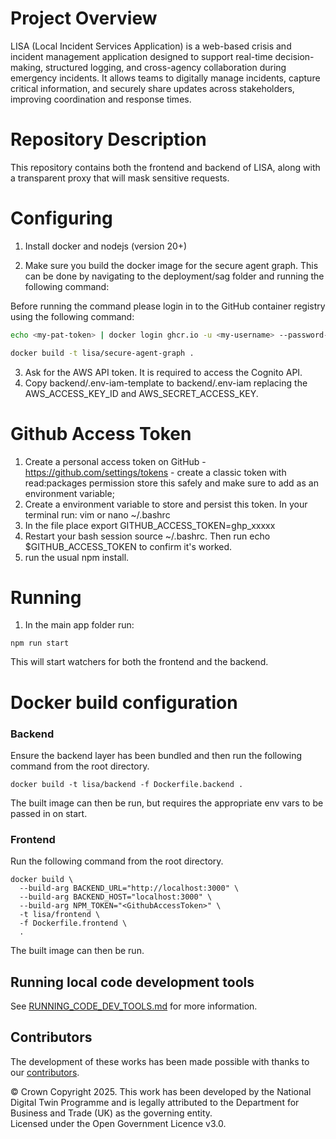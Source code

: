 # Project Overview

LISA (Local Incident Services Application) is a web-based crisis and incident management application designed to support real-time decision-making, structured logging, and cross-agency collaboration during emergency incidents. It allows teams to digitally manage incidents, capture critical information, and securely share updates across stakeholders, improving coordination and response times.

# Repository Description

This repository contains both the frontend and backend of LISA, along with a transparent proxy that will mask sensitive requests.

# Configuring

1. Install docker and nodejs (version 20+)

2. Make sure you build the docker image for the secure agent graph. This can be done by navigating to the deployment/sag folder and running the following command:

Before running the command please login in to the GitHub container registry using the following command:
```bash
echo <my-pat-token> | docker login ghcr.io -u <my-username> --password-stdin
```

```bash
docker build -t lisa/secure-agent-graph .
```

3. Ask for the AWS API token. It is required to access the Cognito API.
4. Copy backend/.env-iam-template to backend/.env-iam replacing the AWS_ACCESS_KEY_ID and AWS_SECRET_ACCESS_KEY.

# Github Access Token

1. Create a personal access token on GitHub - https://github.com/settings/tokens - create a classic token with read:packages permission store this safely and make sure to add as an environment variable;
2. Create a environment variable to store and persist this token. In your terminal run: vim or nano ~/.bashrc
3. In the file place export GITHUB_ACCESS_TOKEN=ghp_xxxxx
4. Restart your bash session source ~/.bashrc. Then run echo $GITHUB_ACCESS_TOKEN to confirm it's worked.
5. run the usual npm install.

# Running

1. In the main app folder run:

```shell
npm run start
```

This will start watchers for both the frontend and the backend.

# Docker build configuration

### Backend

Ensure the backend layer has been bundled and then run the following command from the root directory.
```shell
docker build -t lisa/backend -f Dockerfile.backend .
```
The built image can then be run, but requires the appropriate env vars to be passed in on start.

### Frontend

Run the following command from the root directory.
```shell
docker build \
  --build-arg BACKEND_URL="http://localhost:3000" \
  --build-arg BACKEND_HOST="localhost:3000" \
  --build-arg NPM_TOKEN="<GithubAccessToken>" \
  -t lisa/frontend \
  -f Dockerfile.frontend \
  .
```
The built image can then be run.

## Running local code development tools

See [RUNNING_CODE_DEV_TOOLS.md](./developer_docs/RUN_CODE_DEV_TOOLS.md) for more information.

## Contributors

The development of these works has been made possible with thanks to our [contributors](https://github.com/National-Digital-Twin/LISA/graphs/contributors).


© Crown Copyright 2025. This work has been developed by the National Digital Twin Programme and is legally attributed to the Department for Business and Trade (UK) as the governing entity.  
Licensed under the Open Government Licence v3.0.  
